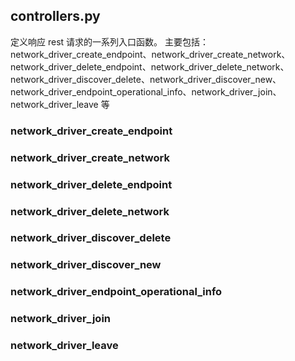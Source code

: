 ## controllers.py
定义响应 rest 请求的一系列入口函数。
主要包括：network_driver_create_endpoint、network_driver_create_network、network_driver_delete_endpoint、network_driver_delete_network、network_driver_discover_delete、network_driver_discover_new、network_driver_endpoint_operational_info、network_driver_join、network_driver_leave 等


### network_driver_create_endpoint
### network_driver_create_network
### network_driver_delete_endpoint
### network_driver_delete_network
### network_driver_discover_delete
### network_driver_discover_new
### network_driver_endpoint_operational_info
### network_driver_join
### network_driver_leave